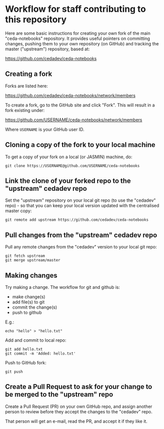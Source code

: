 # Workflow for staff contributing to this repository

Here are some basic instructions for creating your own fork of the 
main "ceda-notebooks" repository. It provides useful pointers on 
committing changes, pushing them to your own repository (on GitHub)
and tracking the master ("upstream") repository, based at:

https://github.com/cedadev/ceda-notebooks

## Creating a fork 

Forks are listed here:

https://github.com/cedadev/ceda-notebooks/network/members

To create a fork, go to the GitHub site and click "Fork".
This will result in a fork existing under:

https://github.com/USERNAME/ceda-notebooks/network/members

Where `USERNAME` is your GitHub user ID.

## Cloning a copy of the fork to your local machine

To get a copy of your fork on a local (or JASMIN) machine, do:

```
git clone https://USERNAME@github.com/USERNAME/ceda-notebooks
```

## Link the clone of your forked repo to the "upstream" cedadev repo

Set the "upstream" repository on your local git repo (to use the 
"cedadev" repo) - so that you can keep your local version updated 
with the centralised master copy:

```
git remote add upstream https://github.com/cedadev/ceda-notebooks
```

## Pull changes from the "upstream" cedadev repo

Pull any remote changes from the "cedadev" version to your local git repo:

```
git fetch upstream
git merge upstream/master
```

## Making changes

Try making a change. The workflow for git and github is:

 - make change(s)
 - add file(s) to git
 - commit the change(s)
 - push to github

E.g.:

```
echo "hello" > "hello.txt"
```

Add and commit to local repo:

```
git add hello.txt
git commit -m 'Added: hello.txt'
```

Push to GitHub fork:

```
git push
```

## Create a Pull Request to ask for your change to be merged to the "upstream" repo

Create a Pull Request (PR) on your own GitHub repo, and assign another 
person to review before they accept the changes to the "cedadev" repo.

That person will get an e-mail, read the PR, and accept it if they like it.


